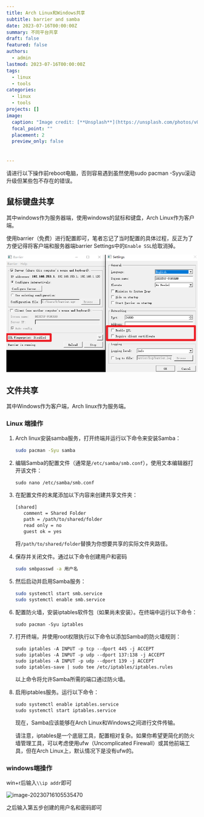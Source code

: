 ```yaml
---
title: Arch Linux和Windows共享
subtitle: barrier and samba
date: 2023-07-16T00:00:00Z
summary: 不同平台共享
draft: false
featured: false
authors:
  - admin
lastmod: 2023-07-16T00:00:00Z
tags:
  - linux 
  - tools
categories:
  - linux
  - tools
projects: []
image:
  caption: "Image credit: [**Unsplash**](https://unsplash.com/photos/vOTBmRh3-7I)"
  focal_point: ""
  placement: 2
  preview_only: false


---
```



请进行以下操作前reboot电脑，否则容易遇到虽然使用sudo pacman -Syyu滚动升级但某些包不存在的错误。

## 鼠标键盘共享

其中windows作为服务器端，使用windows的鼠标和键盘，Arch Linux作为客户端。

使用barrier（免费）进行配置即可，笔者忘记了当时配置的具体过程，反正为了方便记得将客户端和服务器端barrier Settings中的```Enable SSL```给取消掉。

![image-20230716110020276](img/image-20230716110020276.png)

## 文件共享

其中Windows作为客户端，Arch linux作为服务端。

### Linux 端操作

1. Arch linux安装samba服务，打开终端并运行以下命令来安装Samba：

   ```bash
   sudo pacman -Syu samba
   ```

2. 编辑Samba的配置文件（通常是`/etc/samba/smb.conf`），使用文本编辑器打开该文件：

   ```
   sudo nano /etc/samba/smb.conf
   ```

3. 在配置文件的末尾添加以下内容来创建共享文件夹：

   ```
   [shared]
      comment = Shared Folder
      path = /path/to/shared/folder
      read only = no
      guest ok = yes
   ```

   将`/path/to/shared/folder`替换为你想要共享的实际文件夹路径。

4. 保存并关闭文件。通过以下命令创建用户和密码

   ```bash
   sudo smbpasswd -a 用户名
   ```
   
5. 然后启动并启用Samba服务：

   ```bash
   sudo systemctl start smb.service
   sudo systemctl enable smb.service
   ```

6. 配置防火墙，安装iptables软件包（如果尚未安装）。在终端中运行以下命令：

    ```
    sudo pacman -Syu iptables
    ```

7. 打开终端，并使用root权限执行以下命令以添加Samba的防火墙规则：

    ```
    sudo iptables -A INPUT -p tcp --dport 445 -j ACCEPT
    sudo iptables -A INPUT -p udp --dport 137:138 -j ACCEPT
    sudo iptables -A INPUT -p udp --dport 139 -j ACCEPT
    sudo iptables-save | sudo tee /etc/iptables/iptables.rules
    ```

    以上命令将允许Samba所需的端口通过防火墙。

8. 启用iptables服务。运行以下命令：

    ```
    sudo systemctl enable iptables.service
    sudo systemctl start iptables.service
    ```

    现在，Samba应该能够在Arch Linux和Windows之间进行文件传输。

    请注意，iptables是一个底层工具，配置相对复杂。如果你希望更简化的防火墙管理工具，可以考虑使用ufw（Uncomplicated Firewall）或其他前端工具，但在Arch Linux上，默认情况下是没有ufw的。

### windows端操作

win+r后输入```\\ip addr```即可

![image-20230716105535470](index.assets/image-20230716105535470.png)

之后输入第五步创建的用户名和密码即可